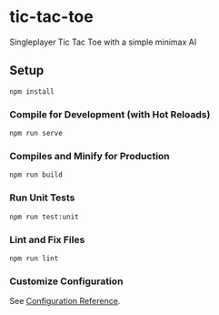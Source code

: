 # tic-tac-toe

Singleplayer Tic Tac Toe with a simple minimax AI

## Setup
```
npm install
```

### Compile for Development (with Hot Reloads)
```
npm run serve
```

### Compiles and Minify for Production
```
npm run build
```

### Run Unit Tests
```
npm run test:unit
```

### Lint and Fix Files
```
npm run lint
```

### Customize Configuration
See [Configuration Reference](https://cli.vuejs.org/config/).
